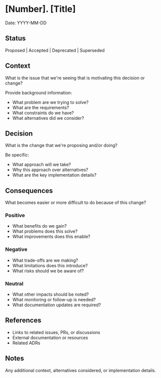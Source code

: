 # [Number]. [Title]

Date: YYYY-MM-DD

## Status

Proposed | Accepted | Deprecated | Superseded

## Context

What is the issue that we're seeing that is motivating this decision or change?

Provide background information:

- What problem are we trying to solve?
- What are the requirements?
- What constraints do we have?
- What alternatives did we consider?

## Decision

What is the change that we're proposing and/or doing?

Be specific:

- What approach will we take?
- Why this approach over alternatives?
- What are the key implementation details?

## Consequences

What becomes easier or more difficult to do because of this change?

### Positive

- What benefits do we gain?
- What problems does this solve?
- What improvements does this enable?

### Negative

- What trade-offs are we making?
- What limitations does this introduce?
- What risks should we be aware of?

### Neutral

- What other impacts should be noted?
- What monitoring or follow-up is needed?
- What documentation updates are required?

## References

- Links to related issues, PRs, or discussions
- External documentation or resources
- Related ADRs

## Notes

Any additional context, alternatives considered, or implementation details.
